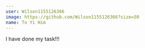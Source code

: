 ```yaml
---
user: Wilson1155126366
image: https://github.com/Wilson1155126366?size=50
name: To Yi Him
---
```

I have done my task!!!
